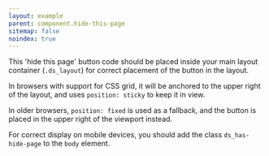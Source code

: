 ```yaml
---
layout: example
parent: component.hide-this-page
sitemap: false
noindex: true
---
```


This 'hide this page' button code should be placed inside your main layout container (<code>.ds_layout</code>) for correct placement of the button in the layout.

In browsers with support for CSS grid, it will be anchored to the upper right of the layout, and uses <code>position: sticky</code> to keep it in view.

In older browsers, <code>position: fixed</code> is used as a fallback, and the button is placed in the upper right of the viewport instead.

For correct display on mobile devices, you should add the class <code>ds_has-hide-page</code> to the <code>body</code> element.
